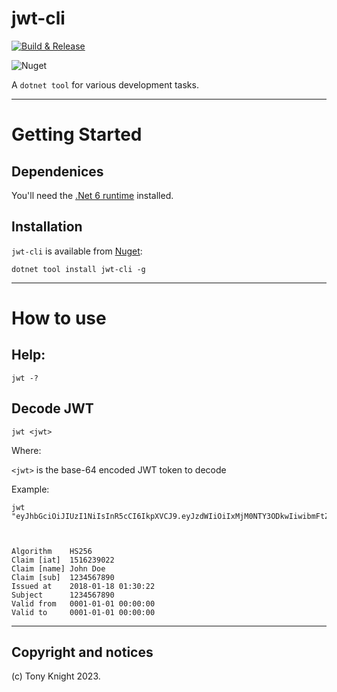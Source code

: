 # jwt-cli

[![Build & Release](https://github.com/tonycknight/jwt-cli/actions/workflows/build.yml/badge.svg)](https://github.com/tonycknight/jwt-cli/actions/workflows/build.yml)

![Nuget](https://img.shields.io/nuget/v/jwt-cli)

A `dotnet tool` for various development tasks.

---

# Getting Started

## Dependenices

You'll need the [.Net 6 runtime](https://dotnet.microsoft.com/en-us/download/dotnet/6.0) installed.

## Installation

``jwt-cli`` is available from [Nuget](https://www.nuget.org/packages/jwt-cli/):

```
dotnet tool install jwt-cli -g
```

---

# How to use

## Help:

```
jwt -?
```


## Decode JWT

```
jwt <jwt>
```

Where:

`<jwt>` is the base-64 encoded JWT token to decode


Example:

```
jwt "eyJhbGciOiJIUzI1NiIsInR5cCI6IkpXVCJ9.eyJzdWIiOiIxMjM0NTY3ODkwIiwibmFtZSI6IkpvaG4gRG9lIiwiaWF0IjoxNTE2MjM5MDIyfQ.SflKxwRJSMeKKF2QT4fwpMeJf36POk6yJV_adQssw5c"



Algorithm    HS256
Claim [iat]  1516239022
Claim [name] John Doe
Claim [sub]  1234567890
Issued at    2018-01-18 01:30:22
Subject      1234567890
Valid from   0001-01-01 00:00:00
Valid to     0001-01-01 00:00:00

```

---

## Copyright and notices

(c) Tony Knight 2023.

